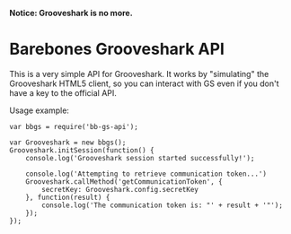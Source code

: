 **Notice: Grooveshark is no more.**

Barebones Grooveshark API
=====================

This is a very simple API for Grooveshark. It works by "simulating" the
Grooveshark HTML5 client, so you can interact with GS even if you don't have a
key to the official API.

Usage example:

    var bbgs = require('bb-gs-api');

    var Grooveshark = new bbgs();
    Grooveshark.initSession(function() {
        console.log('Grooveshark session started successfully!');

        console.log('Attempting to retrieve communication token...')
        Grooveshark.callMethod('getCommunicationToken', {
            secretKey: Grooveshark.config.secretKey
        }, function(result) {
            console.log('The communication token is: "' + result + '"');
        });
    });
